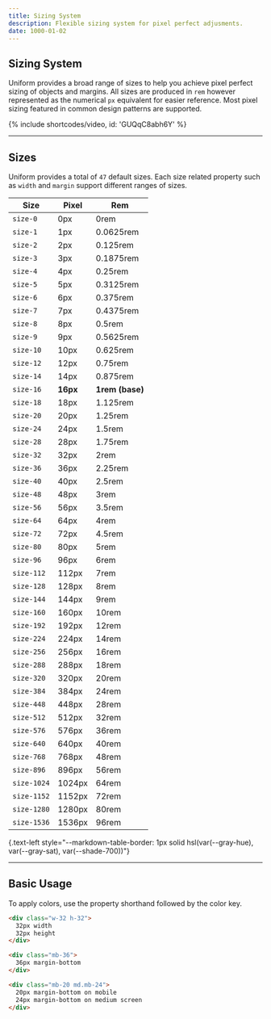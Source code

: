 ```yaml
---
title: Sizing System
description: Flexible sizing system for pixel perfect adjusments.
date: 1000-01-02
---
```


## Sizing System

Uniform provides a broad range of sizes to help you achieve pixel perfect sizing of objects and margins. All sizes are produced in `rem` however represented as the numerical `px` equivalent for easier reference. Most pixel sizing featured in common design patterns are supported.

{% include shortcodes/video, id: 'GUQqC8abh6Y' %}

---

## Sizes

Uniform provides a total of `47` default sizes. Each size related property such as `width` and `margin` support different ranges of sizes.

<!-- <div class="relative">
  <table class="text-left" style="--markdown-table-border: 1px solid hsl(var(--gray-hue), var(--gray-sat), var(--shade-700))">
    <thead>
      <tr>
        <th>Size</th>
        <th>Pixel</th>
        <th>Rem</th>
      </tr>
    </thead>
    <tbody>
      <tr>
        <td><code>--size-0</code></td>
        <td>0px</td>
        <td>0rem</td>
      </tr>
      <tr>
        <td><code>--size-1</code></td>
        <td>1px</td>
        <td>0.0625rem</td>
      </tr>
      <tr>
        <td><code>--size-2</code></td>
        <td>2px</td>
        <td>0.125rem</td>
      </tr>
      <tr>
        <td><code>--size-3</code></td>
        <td>3px</td>
        <td>0.1875rem</td>
      </tr>
      <tr>
        <td><code>--size-4</code></td>
        <td>4px</td>
        <td>0.25rem</td>
      </tr>
      <tr>
        <td><code>--size-5</code></td>
        <td>5px</td>
        <td>0.3125rem</td>
      </tr>
      <tr>
        <td><code>--size-6</code></td>
        <td>6px</td>
        <td>0.375rem</td>
      </tr>
      <tr>
        <td><code>--size-7</code></td>
        <td>7px</td>
        <td>0.4375rem</td>
      </tr>
      <tr>
        <td><code>--size-8</code></td>
        <td>8px</td>
        <td>0.5rem</td>
      </tr>
      <tr>
        <td><code>--size-9</code></td>
        <td>9px</td>
        <td>0.5625rem</td>
      </tr>
      <tr>
        <td><code>--size-10</code></td>
        <td>10px</td>
        <td>0.625rem</td>
      </tr>
      <tr>
        <td><code>--size-12</code></td>
        <td>12px</td>
        <td>0.75rem</td>
      </tr>
      <tr>
        <td><code>--size-14</code></td>
        <td>14px</td>
        <td>0.875rem</td>
      </tr>
      <tr>
        <td><code>--size-16</code></td>
        <td>16px</td>
        <td>1rem (base)</td>
      </tr>
      <tr>
        <td><code>--size-18</code></td>
        <td>18px</td>
        <td>1.125rem</td>
      </tr>
      <tr>
        <td><code>--size-20</code></td>
        <td>20px</td>
        <td>1.25rem</td>
      </tr>
      <tr>
        <td><code>--size-24</code></td>
        <td>24px</td>
        <td>1.5rem</td>
      </tr>
      <tr>
        <td><code>--size-28</code></td>
        <td>28px</td>
        <td>1.75rem</td>
      </tr>
      <tr>
        <td><code>--size-32</code></td>
        <td>32px</td>
        <td>2rem</td>
      </tr>
      <tr>
        <td><code>--size-36</code></td>
        <td>36px</td>
        <td>2.25rem</td>
      </tr>
      <tr>
        <td><code>--size-40</code></td>
        <td>40px</td>
        <td>2.5rem</td>
      </tr>
      <tr>
        <td><code>--size-48</code></td>
        <td>48px</td>
        <td>3rem</td>
      </tr>
      <tr>
        <td><code>--size-56</code></td>
        <td>56px</td>
        <td>3.5rem</td>
      </tr>
      <tr>
        <td><code>--size-64</code></td>
        <td>64px</td>
        <td>4rem</td>
      </tr>
      <tr>
        <td><code>--size-72</code></td>
        <td>72px</td>
        <td>4.5rem</td>
      </tr>
      <tr>
        <td><code>--size-80</code></td>
        <td>80px</td>
        <td>5rem</td>
      </tr>
      <tr>
        <td><code>--size-96</code></td>
        <td>96px</td>
        <td>6rem</td>
      </tr>
      <tr>
        <td><code>--size-112</code></td>
        <td>112px</td>
        <td>7rem</td>
      </tr>
      <tr>
        <td><code>--size-128</code></td>
        <td>128px</td>
        <td>8rem</td>
      </tr>
      <tr>
        <td><code>--size-144</code></td>
        <td>144px</td>
        <td>9rem</td>
      </tr>
      <tr>
        <td><code>--size-160</code></td>
        <td>160px</td>
        <td>10rem</td>
      </tr>
      <tr>
        <td><code>--size-192</code></td>
        <td>192px</td>
        <td>12rem</td>
      </tr>
      <tr>
        <td><code>--size-224</code></td>
        <td>224px</td>
        <td>14rem</td>
      </tr>
      <tr>
        <td><code>--size-256</code></td>
        <td>256px</td>
        <td>16rem</td>
      </tr>
      <tr>
        <td><code>--size-288</code></td>
        <td>288px</td>
        <td>18rem</td>
      </tr>
      <tr>
        <td><code>--size-320</code></td>
        <td>320px</td>
        <td>20rem</td>
      </tr>
      <tr>
        <td><code>--size-384</code></td>
        <td>384px</td>
        <td>24rem</td>
      </tr>
      <tr>
        <td><code>--size-448</code></td>
        <td>448px</td>
        <td>28rem</td>
      </tr>
      <tr>
        <td><code>--size-512</code></td>
        <td>512px</td>
        <td>32rem</td>
      </tr>
      <tr>
        <td><code>--size-576</code></td>
        <td>576px</td>
        <td>36rem</td>
      </tr>
      <tr>
        <td><code>--size-640</code></td>
        <td>640px</td>
        <td>40rem</td>
      </tr>
      <tr>
        <td><code>--size-768</code></td>
        <td>768px</td>
        <td>48rem</td>
      </tr>
      <tr>
        <td><code>--size-896</code></td>
        <td>896px</td>
        <td>56rem</td>
      </tr>
      <tr>
        <td><code>--size-1024</code></td>
        <td>1024px</td>
        <td>64rem</td>
      </tr>
      <tr>
        <td><code>--size-1152</code></td>
        <td>1152px</td>
        <td>72rem</td>
      </tr>
      <tr>
        <td><code>--size-1280</code></td>
        <td>1280px</td>
        <td>80rem</td>
      </tr>
      <tr>
        <td><code>--size-1536</code></td>
        <td>1536px</td>
        <td>96rem</td>
      </tr>
    </tbody>
  </table>
</div> -->

| Size | Pixel | Rem |
| - | - | - |
| `size-0` | 0px | 0rem |
| `size-1` | 1px | 0.0625rem |
| `size-2` | 2px | 0.125rem |
| `size-3` | 3px | 0.1875rem |
| `size-4` | 4px | 0.25rem |
| `size-5` | 5px | 0.3125rem |
| `size-6` | 6px | 0.375rem |
| `size-7` | 7px | 0.4375rem |
| `size-8` | 8px | 0.5rem |
| `size-9` | 9px | 0.5625rem |
| `size-10` | 10px | 0.625rem |
| `size-12` | 12px | 0.75rem |
| `size-14` | 14px | 0.875rem |
| `size-16` | **16px** | **1rem (base)** |
| `size-18` | 18px | 1.125rem |
| `size-20` | 20px | 1.25rem |
| `size-24` | 24px | 1.5rem |
| `size-28` | 28px | 1.75rem |
| `size-32` | 32px | 2rem |
| `size-36` | 36px | 2.25rem |
| `size-40` | 40px | 2.5rem |
| `size-48` | 48px | 3rem |
| `size-56` | 56px | 3.5rem |
| `size-64` | 64px | 4rem |
| `size-72` | 72px | 4.5rem |
| `size-80` | 80px | 5rem |
| `size-96` | 96px | 6rem |
| `size-112` | 112px | 7rem |
| `size-128` | 128px | 8rem |
| `size-144` | 144px | 9rem |
| `size-160` | 160px | 10rem |
| `size-192` | 192px | 12rem |
| `size-224` | 224px | 14rem |
| `size-256` | 256px | 16rem |
| `size-288` | 288px | 18rem |
| `size-320` | 320px | 20rem |
| `size-384` | 384px | 24rem |
| `size-448` | 448px | 28rem |
| `size-512` | 512px | 32rem |
| `size-576` | 576px | 36rem |
| `size-640` | 640px | 40rem |
| `size-768` | 768px | 48rem |
| `size-896` | 896px | 56rem |
| `size-1024` | 1024px | 64rem |
| `size-1152` | 1152px | 72rem |
| `size-1280` | 1280px | 80rem |
| `size-1536` | 1536px | 96rem |

{.text-left style="--markdown-table-border: 1px solid hsl(var(--gray-hue), var(--gray-sat), var(--shade-700))"}

---

## Basic Usage

To apply colors, use the property shorthand followed by the color key.

```html
<div class="w-32 h-32">
  32px width
  32px height
</div>

<div class="mb-36">
  36px margin-bottom
</div>

<div class="mb-20 md.mb-24">
  20px margin-bottom on mobile
  24px margin-bottom on medium screen
</div>
```
